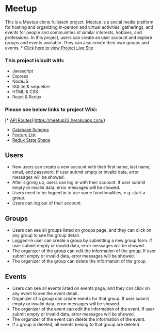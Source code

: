 # Meetup

This is a Meetup clone fullstack project. Meetup is a social media platform for hosting and organizing in-person and virtual activities, gatherings, and events for people and communities of similar interests, hobbies, and professions. In this project, users can create an user account and explore groups and events available. They can also create their own groups and events. * [Click here to view Project Live Site](https://meetup22.herokuapp.com/)

### This project is built with:
* Javascript
* Express
* NodeJS
* SQLite & sequelize
* HTML & CSS
* React & Redux

### Please see below links to project Wiki:
[* [API Routes](https://github.com/YueHuang22/API-project/wiki/API-Documentation)](https://meetup22.herokuapp.com/)
* [Database Schema](https://github.com/YueHuang22/API-project/wiki/Database-Schema)
* [Feature List](https://github.com/YueHuang22/API-project/wiki/Feature-List)
* [Redux State Shape](https://github.com/YueHuang22/API-project/wiki/Redux-State-Shape)

## Users

* New users can create a new account with their first name, last name, email, and password. If user submit empty or invalid data, error messages will be showed.
* After signing up, users can log in with their account. If user submit empty or invalid data, error messages will be showed.
* Users need to be logged in to use some functionalities, e.g. start a group. 
* Users can log out of their account.

## Groups

* Users can see all groups listed on groups page, and they can click on any group to see the group detail.
* Logged-in user can create a group by submitting a new group form. If user submit empty or invalid data, error messages will be showed.
* The organizer of the group can edit the information of the group. If user submit empty or invalid data, error messages will be showed.
* The organizer of the group can delete the information of the group. 

## Events

* Users can see all events listed on events page, and they can click on any event to see the event detail.
* Organizer of a group can create events for that group. If user submit empty or invalid data, error messages will be showed.
* The organizer of the event can edit the information of the event. If user submit empty or invalid data, error messages will be showed.
* The organizer of the event can delete the information of the event. 
* If a group is deleted, all events belong to that group are deleted.
